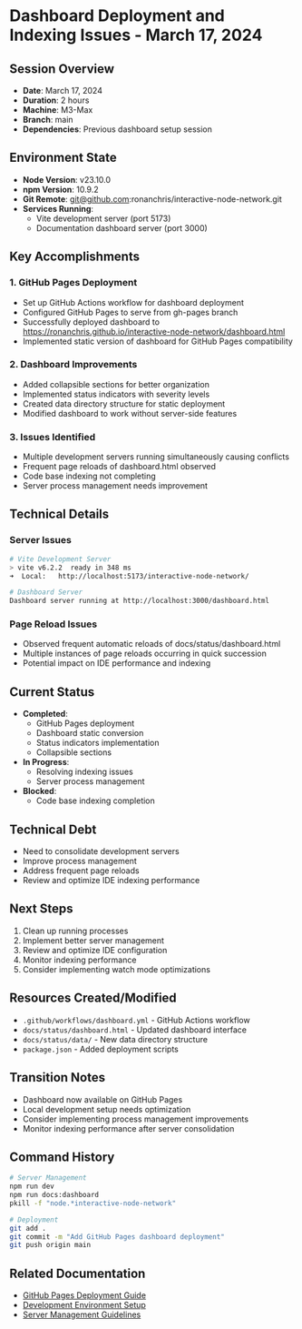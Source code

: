 # Dashboard Deployment and Indexing Issues - March 17, 2024

## Session Overview
- **Date**: March 17, 2024
- **Duration**: 2 hours
- **Machine**: M3-Max
- **Branch**: main
- **Dependencies**: Previous dashboard setup session

## Environment State
- **Node Version**: v23.10.0
- **npm Version**: 10.9.2
- **Git Remote**: git@github.com:ronanchris/interactive-node-network.git
- **Services Running**: 
  - Vite development server (port 5173)
  - Documentation dashboard server (port 3000)

## Key Accomplishments

### 1. GitHub Pages Deployment
- Set up GitHub Actions workflow for dashboard deployment
- Configured GitHub Pages to serve from gh-pages branch
- Successfully deployed dashboard to https://ronanchris.github.io/interactive-node-network/dashboard.html
- Implemented static version of dashboard for GitHub Pages compatibility

### 2. Dashboard Improvements
- Added collapsible sections for better organization
- Implemented status indicators with severity levels
- Created data directory structure for static deployment
- Modified dashboard to work without server-side features

### 3. Issues Identified
- Multiple development servers running simultaneously causing conflicts
- Frequent page reloads of dashboard.html observed
- Code base indexing not completing
- Server process management needs improvement

## Technical Details

### Server Issues
```bash
# Vite Development Server
> vite v6.2.2  ready in 348 ms
➜  Local:   http://localhost:5173/interactive-node-network/

# Dashboard Server
Dashboard server running at http://localhost:3000/dashboard.html
```

### Page Reload Issues
- Observed frequent automatic reloads of docs/status/dashboard.html
- Multiple instances of page reloads occurring in quick succession
- Potential impact on IDE performance and indexing

## Current Status
- **Completed**:
  * GitHub Pages deployment
  * Dashboard static conversion
  * Status indicators implementation
  * Collapsible sections
- **In Progress**:
  * Resolving indexing issues
  * Server process management
- **Blocked**:
  * Code base indexing completion

## Technical Debt
- Need to consolidate development servers
- Improve process management
- Address frequent page reloads
- Review and optimize IDE indexing performance

## Next Steps
1. Clean up running processes
2. Implement better server management
3. Review and optimize IDE configuration
4. Monitor indexing performance
5. Consider implementing watch mode optimizations

## Resources Created/Modified
- `.github/workflows/dashboard.yml` - GitHub Actions workflow
- `docs/status/dashboard.html` - Updated dashboard interface
- `docs/status/data/` - New data directory structure
- `package.json` - Added deployment scripts

## Transition Notes
- Dashboard now available on GitHub Pages
- Local development setup needs optimization
- Consider implementing process management improvements
- Monitor indexing performance after server consolidation

## Command History
```bash
# Server Management
npm run dev
npm run docs:dashboard
pkill -f "node.*interactive-node-network"

# Deployment
git add .
git commit -m "Add GitHub Pages dashboard deployment"
git push origin main
```

## Related Documentation
- [GitHub Pages Deployment Guide](../deployment/github-pages.md)
- [Development Environment Setup](../setup/development-environment.md)
- [Server Management Guidelines](../technical/server-management.md) 